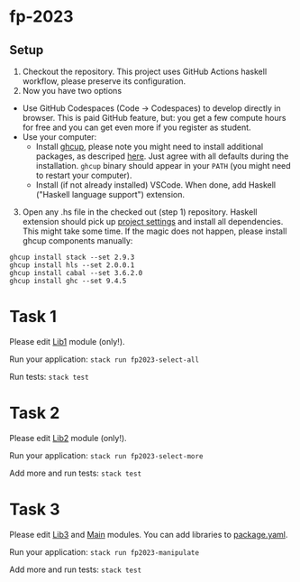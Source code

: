 # fp-2023

## Setup

1. Checkout the repository. This project uses GitHub Actions haskell workflow,
   please preserve its configuration.
2. Now you have two options

- Use GitHub Codespaces (Code -> Codespaces) to develop directly in browser. This is paid
  GitHub feature, but: you get a few compute hours for free and you can get even more if you
  register as student.
- Use your computer:
  - Install [ghcup](https://www.haskell.org/ghcup/), please note you might need to install
    additional packages, as descriped [here](https://www.haskell.org/ghcup/install/). Just agree
    with all defaults during the installation. `ghcup` binary should appear in your `PATH` (you
    might need to restart your computer).
  - Install (if not already installed) VSCode. When done, add Haskell ("Haskell language support")
    extension.

3. Open any .hs file in the checked out (step 1) repository. Haskell extension should pick up
   [project settings](.vscode/settings.json) and install all dependencies. This might take some
   time. If the magic does not happen, please install ghcup components manually:

```
ghcup install stack --set 2.9.3
ghcup install hls --set 2.0.0.1
ghcup install cabal --set 3.6.2.0
ghcup install ghc --set 9.4.5
```

# Task 1

Please edit [Lib1](src/Lib1.hs) module (only!).

Run your application: `stack run fp2023-select-all`

Run tests: `stack test`

# Task 2

Please edit [Lib2](src/Lib2.hs) module (only!).

Run your application: `stack run fp2023-select-more`

Add more and run tests: `stack test`

# Task 3

Please edit [Lib3](src/Lib3.hs) and [Main](app3/Main.hs) modules. You can add libraries to [package.yaml](package.yaml).

Run your application: `stack run fp2023-manipulate`

Add more and run tests: `stack test`
